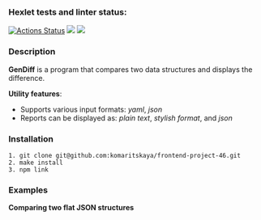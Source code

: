 ### Hexlet tests and linter status:
[![Actions Status](https://github.com/komaritskaya/frontend-project-46/workflows/hexlet-check/badge.svg)](https://github.com/komaritskaya/frontend-project-46/actions)
<a href="https://codeclimate.com/github/komaritskaya/frontend-project-46/maintainability"><img src="https://api.codeclimate.com/v1/badges/e8d5725642885181a84c/maintainability" /></a> <a href="https://codeclimate.com/github/komaritskaya/frontend-project-46/test_coverage"><img src="https://api.codeclimate.com/v1/badges/e8d5725642885181a84c/test_coverage" /></a>

### Description
**GenDiff** is a program that compares two data structures and displays the difference.

**Utility features**:
* Supports various input formats: *yaml*, *json*
* Reports can be displayed as: *plain text*, *stylish format*, and *json*

### Installation
```
1. git clone git@github.com:komaritskaya/frontend-project-46.git
2. make install
3. npm link
```

### Examples

**Comparing two flat JSON structures**
